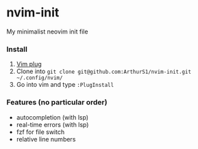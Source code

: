 # nvim-init
My minimalist neovim init file

### Install
1. [Vim plug](https://github.com/junegunn/vim-plug)
2. Clone into `git clone git@github.com:ArthurS1/nvim-init.git ~/.config/nvim/`
4. Go into vim and type `:PlugInstall`

### Features (no particular order)
- autocompletion (with lsp)
- real-time errors (with lsp)
- fzf for file switch
- relative line numbers
